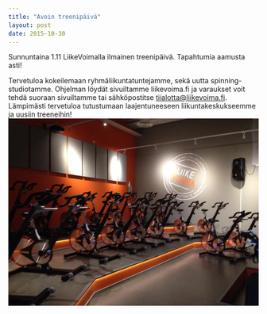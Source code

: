 ```yaml
---
title: "Avoin treenipäivä"
layout: post
date: 2015-10-30
---
```

Sunnuntaina 1.11 LiikeVoimalla ilmainen treenipäivä.
Tapahtumia aamusta asti!


Tervetuloa kokeilemaan ryhmäliikuntatuntejamme, sekä uutta spinning-studiotamme.
Ohjelman löydät sivuiltamme liikevoima.fi ja varaukset voit tehdä suoraan sivuiltamme
tai sähköpostitse [tiialotta@liikevoima.fi](mailto:tiialotta@liikevoima.fi).
Lämpimästi tervetuloa tutustumaan laajentuneeseen liikuntakeskukseemme ja uusiin treeneihin!
![spinning-sali](/images/spinningsali.jpg)